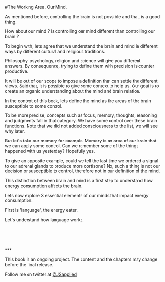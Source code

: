 #The Working Area. Our Mind.

As mentioned before, controlling the brain is not possible and that, is a good thing.

How about our mind ? Is controlling our mind different than controlling our brain ?

To begin with, lets agree that we understand the brain and mind in different ways by different cultural and religious traditions. 

Philosophy, psychology, religion and science will give you different answers. By consequence, trying to define them with precision is counter productive.  

It will be out of our scope to impose a definition that can settle the different views. Said that, it is possible to give some context to help us. Our goal is to create an organic understanding about the mind and brain relation.

In the context of this book, lets define the mind as the areas of the brain susceptible to some control.

To be more precise, concepts such as focus, memory, thoughts, reasoning and judgments fall in that category.  We have some control over these brain functions. Note that we did not added consciousness to the list, we will see why later. 

But let's take our memory for example. Memory is an area of our brain that we can apply some control. Can we remember some of the things happened with us yesterday? Hopefully yes.

To give an opposite example, could we tell the last time we ordered a signal to our adrenal glands to produce more cortisone? No, such a thing is not our decision or susceptible to control, therefore not in our definition of the mind.

This  distinction between brain and mind is a first step to understand how energy consumption affects the brain. 

Lets now explore 3 essential elements of our minds that impact energy consumption. 

First is 'language', the energy eater. 

Let's understand how language works. 



<br />
<br />
<br />
<br />
***

This book is an ongoing project. The content and the chapters may change before the final release.

Follow me on twitter at [@JSapplied](https://twitter.com/JSapplied) 